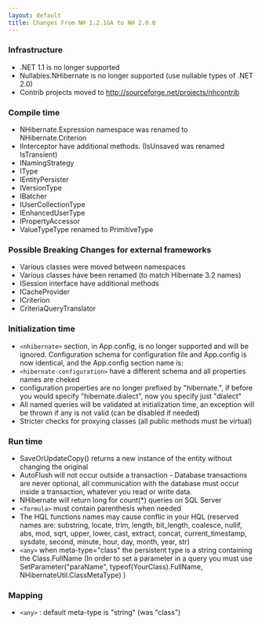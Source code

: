 ```yaml
---
layout: default
title: Changes From NH 1.2.1GA to NH 2.0.0
---
```

### Infrastructure

* .NET 1.1 is no longer supported
* Nullables.NHibernate is no longer supported (use nullable types of .NET 2.0)
* Contrib projects moved to http://sourceforge.net/projects/nhcontrib

### Compile time

* NHibernate.Expression namespace was renamed to NHibernate.Criterion
* IInterceptor have additional methods. (IsUnsaved was renamed IsTransient)
* INamingStrategy
* IType
* IEntityPersister
* IVersionType
* IBatcher
* IUserCollectionType
* IEnhancedUserType
* IPropertyAccessor
* ValueTypeType renamed to PrimitiveType 

### Possible Breaking Changes for external frameworks

* Various classes were moved between namespaces
* Various classes have been renamed (to match Hibernate 3.2 names)
* ISession interface have additional methods
* ICacheProvider
* ICriterion
* CriteriaQueryTranslator

### Initialization time

* `<nhibernate>` section, in App.config, is no longer supported and will be ignored. Configuration schema for configuration file and App.config is now identical, and the App.config section name is: <hibernate-configuration>
* `<hibernate-configuration>` have a different schema and all properties names are cheked
* configuration properties are no longer prefixed by "hibernate.", if before you would specify "hibernate.dialect", now you specify just "dialect"
* All named queries will be validated at initialization time, an exception will be thrown if any is not valid (can be disabled if needed)
* Stricter checks for proxying classes (all public methods must be virtual)

### Run time

* SaveOrUpdateCopy() returns a new instance of the entity without changing the original
* AutoFlush will not occur outside a transaction - Database transactions are never optional, all communication with the database must occur inside a transaction, whatever you read or write data.
* NHibernate will return long for count(*) queries on SQL Server
* `<formula>` must contain parenthesis when needed
* The HQL functions names may cause conflic in your HQL (reserved names are: substring, locate, trim, length, bit_length, coalesce, nullif, abs, mod, sqrt, upper, lower, cast, extract, concat, current_timestamp, sysdate, second, minute, hour, day, month, year, str)
* `<any>` when meta-type="class" the persistent type is a string containing the Class.FullName (In order to set a parameter in a query you must use SetParameter("paraName", typeof(YourClass).FullName, NHibernateUtil.ClassMetaType) )
 
### Mapping

* `<any>` : default meta-type is "string" (was "class") 

